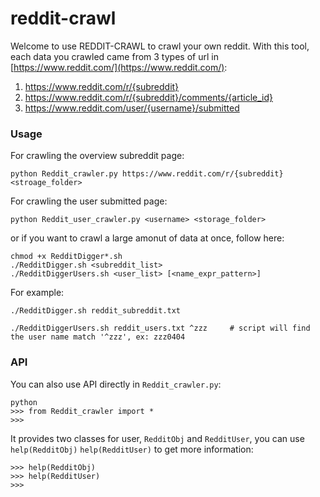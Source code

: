 # reddit-crawl

Welcome to use REDDIT-CRAWL to crawl your own reddit.
With this tool, each data you crawled came from 3 types of url in [https://www.reddit.com/](https://www.reddit.com/):
1. https://www.reddit.com/r/{subreddit}
2. https://www.reddit.com/r/{subreddit}/comments/{article_id}
3. https://www.reddit.com/user/{username}/submitted

### Usage
For crawling the overview subreddit page:
```
python Reddit_crawler.py https://www.reddit.com/r/{subreddit} <stroage_folder>
```
For crawling the user submitted page:
```
python Reddit_user_crawler.py <username> <storage_folder>
```

or if you want to crawl a large amonut of data at once, follow here:
```
chmod +x RedditDigger*.sh
./RedditDigger.sh <subreddit_list> 
./RedditDiggerUsers.sh <user_list> [<name_expr_pattern>]
```
For example:
```
./RedditDigger.sh reddit_subreddit.txt
```
```
./RedditDiggerUsers.sh reddit_users.txt ^zzz     # script will find the user name match '^zzz', ex: zzz0404
```

### API
You can also use API directly in `Reddit_crawler.py`:
```
python
>>> from Reddit_crawler import *
>>>
```
It provides two classes for user, `RedditObj` and `RedditUser`, you can use `help(RedditObj)` `help(RedditUser)` to get more information:
```
>>> help(RedditObj)
>>> help(RedditUser)
>>>
```
